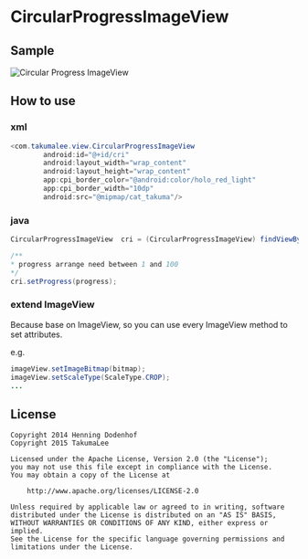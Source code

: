 # CircularProgressImageView

## Sample

![Circular Progress ImageView](https://github.com/TakumaMochizuki/CircularProgressImageView/blob/master/raw/newsample.gif)

## How to use

### xml
```java
<com.takumalee.view.CircularProgressImageView
        android:id="@+id/cri"
        android:layout_width="wrap_content"
        android:layout_height="wrap_content"
        app:cpi_border_color="@android:color/holo_red_light"
        app:cpi_border_width="10dp"
        android:src="@mipmap/cat_takuma"/>
```

### java

```java
CircularProgressImageView  cri = (CircularProgressImageView) findViewById(R.id.cri);

/**
* progress arrange need between 1 and 100
*/
cri.setProgress(progress);

```

### extend ImageView

Because base on ImageView, so you can use every ImageView method to set attributes.

e.g.

```java
imageView.setImageBitmap(bitmap);
imageView.setScaleType(ScaleType.CROP);
...

```

License
-------

    Copyright 2014 Henning Dodenhof
    Copyright 2015 TakumaLee

    Licensed under the Apache License, Version 2.0 (the "License");
    you may not use this file except in compliance with the License.
    You may obtain a copy of the License at

        http://www.apache.org/licenses/LICENSE-2.0

    Unless required by applicable law or agreed to in writing, software
    distributed under the License is distributed on an "AS IS" BASIS,
    WITHOUT WARRANTIES OR CONDITIONS OF ANY KIND, either express or implied.
    See the License for the specific language governing permissions and
    limitations under the License.